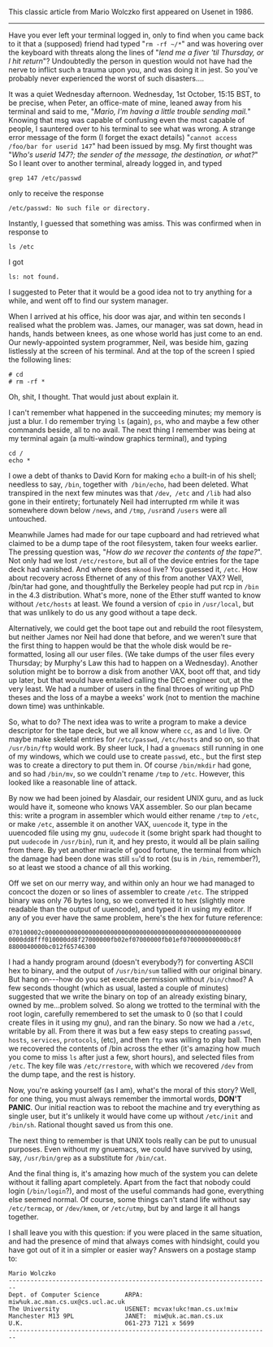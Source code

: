 This classic article from Mario Wolczko first appeared on Usenet in 1986.

---

Have you ever left your terminal logged in, only to find when you came back to it that a (supposed) friend had typed "`rm -rf ~/*`" and was hovering over the keyboard with threats along the lines of "_lend me a fiver 'til Thursday, or I hit return_"? Undoubtedly the person in question would not have had the nerve to inflict such a trauma upon you, and was doing it in jest. So you've probably never experienced the worst of such disasters....

It was a quiet Wednesday afternoon. Wednesday, 1st October, 15:15 BST, to be precise, when Peter, an office-mate of mine, leaned away from his terminal and said to me, "_Mario, I'm having a little trouble sending mail._" Knowing that msg was capable of confusing even the most capable of people, I sauntered over to his terminal to see what was wrong. A strange error message of the form (I forget the exact details) "`cannot access /foo/bar for userid 147`" had been issued by msg. My first thought was "_Who's userid 147?; the sender of the message, the destination, or what?_" So I leant over to another terminal, already logged in, and typed

```
grep 147 /etc/passwd
```

only to receive the response

```
/etc/passwd: No such file or directory.
```

Instantly, I guessed that something was amiss. This was confirmed when in response to

```
ls /etc
```

I got

```
ls: not found.
```

I suggested to Peter that it would be a good idea not to try anything for a while, and went off to find our system manager.

When I arrived at his office, his door was ajar, and within ten seconds I realised what the problem was. James, our manager, was sat down, head in hands, hands between knees, as one whose world has just come to an end. Our newly-appointed system programmer, Neil, was beside him, gazing listlessly at the screen of his terminal. And at the top of the screen I spied the following lines:

```
# cd  
# rm -rf *
```

Oh, shit, I thought. That would just about explain it.

I can't remember what happened in the succeeding minutes; my memory is just a blur. I do remember trying `ls` (again), `ps`, who and maybe a few other commands beside, all to no avail. The next thing I remember was being at my terminal again (a multi-window graphics terminal), and typing

```
cd /  
echo *
```

I owe a debt of thanks to David Korn for making `echo` a built-in of his shell; needless to say, `/bin`, together with` /bin/echo`, had been deleted. What transpired in the next few minutes was that `/dev`,` /etc` and `/lib` had also gone in their entirety; fortunately Neil had interrupted rm while it was somewhere down below `/news`, and `/tmp`, `/usr`and `/users` were all untouched.

Meanwhile James had made for our tape cupboard and had retrieved what claimed to be a dump tape of the root filesystem, taken four weeks earlier. The pressing question was, "_How do we recover the contents of the tape?_". Not only had we lost `/etc/restore`, but all of the device entries for the tape deck had vanished. And where does `mknod` live? You guessed it, `/etc`. How about recovery across Ethernet of any of this from another VAX? Well, /bin/tar had gone, and thoughtfully the Berkeley people had put rcp in `/bin` in the 4.3 distribution. What's more, none of the Ether stuff wanted to know without `/etc/hosts` at least. We found a version of `cpio` in `/usr/local`, but that was unlikely to do us any good without a tape deck.

Alternatively, we could get the boot tape out and rebuild the root filesystem, but neither James nor Neil had done that before, and we weren't sure that the first thing to happen would be that the whole disk would be re-formatted, losing all our user files. (We take dumps of the user files every Thursday; by Murphy's Law this had to happen on a Wednesday). Another solution might be to borrow a disk from another VAX, boot off that, and tidy up later, but that would have entailed calling the DEC engineer out, at the very least. We had a number of users in the final throes of writing up PhD theses and the loss of a maybe a weeks' work (not to mention the machine down time) was unthinkable.

So, what to do? The next idea was to write a program to make a device descriptor for the tape deck, but we all know where `cc`, as and `ld` live. Or maybe make skeletal entries for `/etc/passwd`, `/etc/hosts` and so on, so that `/usr/bin/ftp` would work. By sheer luck, I had a `gnuemacs` still running in one of my windows, which we could use to create `passwd`, etc., but the first step was to create a directory to put them in. Of course `/bin/mkdir` had gone, and so had `/bin/mv`, so we couldn't rename `/tmp` to `/etc`. However, this looked like a reasonable line of attack.

By now we had been joined by Alasdair, our resident UNIX guru, and as luck would have it, someone who knows VAX assembler. So our plan became this: write a program in assembler which would either rename `/tmp` to `/etc`, or make `/etc`, assemble it on another VAX, `uuencode` it, type in the uuencoded file using my gnu, `uudecode` it (some bright spark had thought to put `uudecode` in `/usr/bin`), run it, and hey presto, it would all be plain sailing from there. By yet another miracle of good fortune, the terminal from which the damage had been done was still `su`'d to root (su is in `/bin`, remember?), so at least we stood a chance of all this working.

Off we set on our merry way, and within only an hour we had managed to concoct the dozen or so lines of assembler to create `/etc`. The stripped binary was only 76 bytes long, so we converted it to hex (slightly more readable than the output of uuencode), and typed it in using my editor. If any of you ever have the same problem, here's the hex for future reference:

```
070100002c000000000000000000000000000000000000000000000000000000  
0000dd8fff010000dd8f27000000fb02ef07000000fb01ef070000000000bc8f  
8800040000bc012f65746300
```

I had a handy program around (doesn't everybody?) for converting ASCII hex to binary, and the output of `/usr/bin/sum` tallied with our original binary. But hang on---how do you set execute permission without `/bin/chmod`? A few seconds thought (which as usual, lasted a couple of minutes) suggested that we write the binary on top of an already existing binary, owned by me...problem solved. So along we trotted to the terminal with the root login, carefully remembered to set the umask to 0 (so that I could create files in it using my gnu), and ran the binary. So now we had a `/etc`, writable by all. From there it was but a few easy steps to creating `passwd`, `hosts`, `services`, `protocols`, (etc), and then `ftp` was willing to play ball. Then we recovered the contents of /bin across the ether (it's amazing how much you come to miss `ls` after just a few, short hours), and selected files from `/etc`. The key file was `/etc/rrestore`, with which we recovered `/dev` from the dump tape, and the rest is history.

Now, you're asking yourself (as I am), what's the moral of this story? Well, for one thing, you must always remember the immortal words, **DON'T PANIC**. Our initial reaction was to reboot the machine and try everything as single user, but it's unlikely it would have come up without `/etc/init` and `/bin/sh`. Rational thought saved us from this one.

The next thing to remember is that UNIX tools really can be put to unusual purposes. Even without my gnuemacs, we could have survived by using, say, `/usr/bin/grep` as a substitute for `/bin/cat`.

And the final thing is, it's amazing how much of the system you can delete without it falling apart completely. Apart from the fact that nobody could login (`/bin/login`?), and most of the useful commands had gone, everything else seemed normal. Of course, some things can't stand life without say `/etc/termcap`, or `/dev/kmem`, or `/etc/utmp`, but by and large it all hangs together.

I shall leave you with this question: if you were placed in the same situation, and had the presence of mind that always comes with hindsight, could you have got out of it in a simpler or easier way? Answers on a postage stamp to:

```
Mario Wolczko
------------------------------------------------------------------------
Dept. of Computer Science       ARPA:   miw%uk.ac.man.cs.ux@cs.ucl.ac.uk
The University                  USENET: mcvax!ukc!man.cs.ux!miw
Manchester M13 9PL              JANET:  miw@uk.ac.man.cs.ux
U.K.                            061-273 7121 x 5699
------------------------------------------------------------------------
```